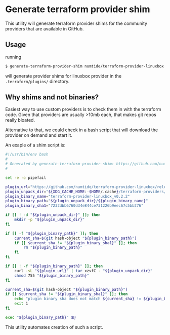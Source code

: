 # Generate terraform provider shim

This utility will generate terraform provider shims for the community providers that are available in GitHub.

## Usage

running

```sh
$ generate-terraform-provider-shim numtide/terraform-provider-linuxbox
```

will generate provider shims for linuxbox provider in the `.terraform/plugins/` directory.


## Why shims and not binaries?

Easiest way to use custom providers is to check them in with the terraform code.
Given that providers are usually >10mb each, that makes git repos really bloated.

Alternative to that, we could check in a bash script that will download the provider on demand and start it.

An exaple of a shim script is:

```bash
#!/usr/bin/env bash
#
# Generated by generate-terraform-provider-shim: https://github.com/numtide/generate-terraform-provider-shim
#

set -e -o pipefail

plugin_url="https://github.com/numtide/terraform-provider-linuxbox/releases/download/v0.2.2/terraform-provider-linuxbox_v0.2.2_linux_amd64.tar.gz"
plugin_unpack_dir="${XDG_CACHE_HOME:-$HOME/.cache}/terraform-providers/linuxbox_v0.2.2"
plugin_binary_name="terraform-provider-linuxbox_v0.2.2"
plugin_binary_path="${plugin_unpack_dir}/${plugin_binary_name}"
plugin_binary_sha1="7232dbb6760d34e844ce731226b9eec67c5bb276"

if [[ ! -d "${plugin_unpack_dir}" ]]; then
    mkdir -p "${plugin_unpack_dir}"
fi

if [[ -f "${plugin_binary_path}" ]]; then
    current_sha=$(git hash-object "${plugin_binary_path}")
    if [[ $current_sha != "${plugin_binary_sha1}" ]]; then
        rm "${plugin_binary_path}"
    fi
fi

if [[ ! -f "${plugin_binary_path}" ]]; then
    curl -sL "${plugin_url}" | tar xzvfC - "${plugin_unpack_dir}"
    chmod 755 "${plugin_binary_path}"
fi

current_sha=$(git hash-object "${plugin_binary_path}")
if [[ $current_sha != "${plugin_binary_sha1}" ]]; then
    echo "plugin binary sha does not match ${current_sha} != ${plugin_binary_sha1}" >&2
    exit 1
fi

exec "${plugin_binary_path}" $@
```

This utility automates creation of such a script.

